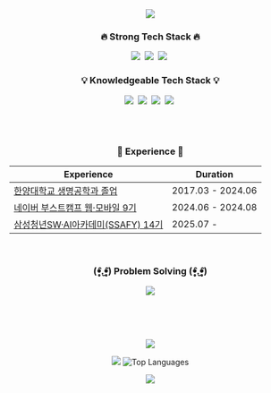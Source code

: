 <div align="center">
  <img src="https://capsule-render.vercel.app/api?type=waving&color=BDBDC8&height=150&section=header" />

  <h3>🔥 Strong Tech Stack 🔥</h3>
<p>
  <img src="https://img.shields.io/badge/Python-3776AB?style=flat-square&logo=Python&logoColor=white"/></a>&nbsp; 
  <img src="https://img.shields.io/badge/Java-007396?style=flat-square&logo=Java&logoColor=white"/></a>&nbsp;
  <img src="https://img.shields.io/badge/JavaScript-F7DF1E?style=flat-square&logo=JavaScript&logoColor=black"/></a>&nbsp; 
</p>

<h3>💡 Knowledgeable Tech Stack 💡</h3>
<p>
  <img src="https://img.shields.io/badge/C++-00599C?style=flat-square&logo=c%2B%2B&logoColor=white"/></a>&nbsp; 
  <img src="https://img.shields.io/badge/C-A8B9CC?style=flat-square&logo=c&logoColor=white"/></a>&nbsp; 
  <img src="https://img.shields.io/badge/Spring-6DB33F?style=flat-square&logo=Spring&logoColor=white"/></a>&nbsp;
  <img src="https://img.shields.io/badge/MySQL-E6B91E?style=flat-square&logo=MySql&logoColor=white"/></a>&nbsp;
</p>

  
  <br><br>

  <h3>📝 Experience 📝</h3>
  <table>
    <thead>
      <tr>
        <th>Experience</th>
        <th>Duration</th>
      </tr>
    </thead>
    <tbody>
      <tr>
        <td><a href="http://bioeng.hanyang.ac.kr/" target="_blank">한양대학교 생명공학과 졸업</td>
        <td>2017.03 - 2024.06</td>
      </tr>
       <tr>
        <td><a href="https://boostcamp.connect.or.kr/program_wm.html" target="_blank">네이버 부스트캠프 웹·모바일 9기</td>
        <td>2024.06 - 2024.08</td>
      </tr>
      <tr>
        <td><a href="https://boostcamp.connect.or.kr" target="_blank">삼성청년SW·AI아카데미(SSAFY) 14기</td>
        <td>2025.07 -</td>
      </tr>
    </tbody>
  </table>

<br>

<h3>(ꔷ̥̑.̮ꔷ̥̑) Problem Solving (ꔷ̥̑.̮ꔷ̥̑)</h3>
  <a href="https://solved.ac/acapz">
    <img src="http://mazassumnida.wtf/api/v2/generate_badge?boj=acapz" />
  </a>
  
<br><br><br>

<img src="https://ghchart.rshah.org/33333/acapzed" />

<img src="https://github-readme-stats.vercel.app/api?username=acapzed&show_icons=true" /> ![Top Languages](https://github-readme-stats.vercel.app/api/top-langs/?username=acapzed&layout=compact)

  
<img src="https://capsule-render.vercel.app/api?type=waving&color=auto&height=200&section=footer" />

</div>
